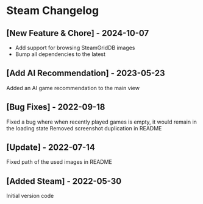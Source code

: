 # Steam Changelog

## [New Feature & Chore] - 2024-10-07

- Add support for browsing SteamGridDB images
- Bump all dependencies to the latest

## [Add AI Recommendation] - 2023-05-23

Added an AI game recommendation to the main view

## [Bug Fixes] - 2022-09-18

Fixed a bug where when recently played games is empty, it would remain in the loading state
Removed screenshot duplication in README

## [Update] - 2022-07-14

Fixed path of the used images in README

## [Added Steam] - 2022-05-30

Initial version code
